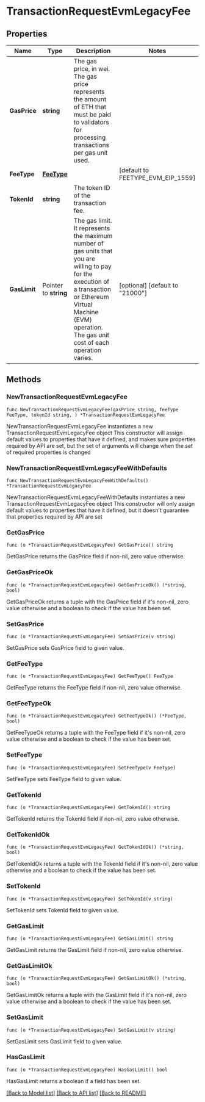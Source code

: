 # TransactionRequestEvmLegacyFee

## Properties

Name | Type | Description | Notes
------------ | ------------- | ------------- | -------------
**GasPrice** | **string** | The gas price, in wei. The gas price represents the amount of ETH that must be paid to validators for processing transactions per gas unit used. | 
**FeeType** | [**FeeType**](FeeType.md) |  | [default to FEETYPE_EVM_EIP_1559]
**TokenId** | **string** | The token ID of the transaction fee. | 
**GasLimit** | Pointer to **string** | The gas limit. It represents the maximum number of gas units that you are willing to pay for the execution of a transaction or Ethereum Virtual Machine (EVM) operation. The gas unit cost of each operation varies. | [optional] [default to "21000"]

## Methods

### NewTransactionRequestEvmLegacyFee

`func NewTransactionRequestEvmLegacyFee(gasPrice string, feeType FeeType, tokenId string, ) *TransactionRequestEvmLegacyFee`

NewTransactionRequestEvmLegacyFee instantiates a new TransactionRequestEvmLegacyFee object
This constructor will assign default values to properties that have it defined,
and makes sure properties required by API are set, but the set of arguments
will change when the set of required properties is changed

### NewTransactionRequestEvmLegacyFeeWithDefaults

`func NewTransactionRequestEvmLegacyFeeWithDefaults() *TransactionRequestEvmLegacyFee`

NewTransactionRequestEvmLegacyFeeWithDefaults instantiates a new TransactionRequestEvmLegacyFee object
This constructor will only assign default values to properties that have it defined,
but it doesn't guarantee that properties required by API are set

### GetGasPrice

`func (o *TransactionRequestEvmLegacyFee) GetGasPrice() string`

GetGasPrice returns the GasPrice field if non-nil, zero value otherwise.

### GetGasPriceOk

`func (o *TransactionRequestEvmLegacyFee) GetGasPriceOk() (*string, bool)`

GetGasPriceOk returns a tuple with the GasPrice field if it's non-nil, zero value otherwise
and a boolean to check if the value has been set.

### SetGasPrice

`func (o *TransactionRequestEvmLegacyFee) SetGasPrice(v string)`

SetGasPrice sets GasPrice field to given value.


### GetFeeType

`func (o *TransactionRequestEvmLegacyFee) GetFeeType() FeeType`

GetFeeType returns the FeeType field if non-nil, zero value otherwise.

### GetFeeTypeOk

`func (o *TransactionRequestEvmLegacyFee) GetFeeTypeOk() (*FeeType, bool)`

GetFeeTypeOk returns a tuple with the FeeType field if it's non-nil, zero value otherwise
and a boolean to check if the value has been set.

### SetFeeType

`func (o *TransactionRequestEvmLegacyFee) SetFeeType(v FeeType)`

SetFeeType sets FeeType field to given value.


### GetTokenId

`func (o *TransactionRequestEvmLegacyFee) GetTokenId() string`

GetTokenId returns the TokenId field if non-nil, zero value otherwise.

### GetTokenIdOk

`func (o *TransactionRequestEvmLegacyFee) GetTokenIdOk() (*string, bool)`

GetTokenIdOk returns a tuple with the TokenId field if it's non-nil, zero value otherwise
and a boolean to check if the value has been set.

### SetTokenId

`func (o *TransactionRequestEvmLegacyFee) SetTokenId(v string)`

SetTokenId sets TokenId field to given value.


### GetGasLimit

`func (o *TransactionRequestEvmLegacyFee) GetGasLimit() string`

GetGasLimit returns the GasLimit field if non-nil, zero value otherwise.

### GetGasLimitOk

`func (o *TransactionRequestEvmLegacyFee) GetGasLimitOk() (*string, bool)`

GetGasLimitOk returns a tuple with the GasLimit field if it's non-nil, zero value otherwise
and a boolean to check if the value has been set.

### SetGasLimit

`func (o *TransactionRequestEvmLegacyFee) SetGasLimit(v string)`

SetGasLimit sets GasLimit field to given value.

### HasGasLimit

`func (o *TransactionRequestEvmLegacyFee) HasGasLimit() bool`

HasGasLimit returns a boolean if a field has been set.


[[Back to Model list]](../README.md#documentation-for-models) [[Back to API list]](../README.md#documentation-for-api-endpoints) [[Back to README]](../README.md)


